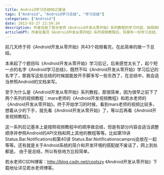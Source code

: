 ```yaml
---
title: Android学习总结00之废话
tags: ["Android", "Android学习总结", "学习总结"]
categories: ["Android"]
date: 2013-03-27 22:59:34
description: 作者总结了若水老师《Android开发从零开始》系列教程的学习内容，按视频顺序调整结构并参考API文档等资料进行整理，同时提及教程来源及博主链接。
articleGPT: 作者在看完《Android开发从零开始》系列视频教程后，将撰写一份学习总结，该总结会参照Android官方文档并适当调整内容顺序。
---
```


前几天终于将《Android开发从零开始》共43个视频看完，在此简单的做一下总结。

本来起了个题目叫《Android开发从零开始》学习后记，后来感觉太长了，起个短一点的名字《Android学习总结》，既然不叫《Android开发从零开始》学习后记的名字了，那我写这些总结的时候就能放开手脚多写一些东西了，在总结中，我会适当参照Android的文档来写。

至于为什么是《Android开发从零开始》系列教程，那很简单，因为很早之前下了两个系列的视频教程：mars老师的《Android开发视频教程》和若水老师的《Android开发从零开始》。终于开始学习的时候，看到mars老师的视频比较多，想着从少的下手，就先看《Android开发从零开始》了，等以后再看《Android开发视频教程》。

这一系列后记基本上是按照视频教程中的顺序做总结，但是有部分内容会适当调整顺序并参照Android的API文档和网上其他的教程等等。比如第19讲
Status.Bar.Notifications和第40讲
Status.Bar.Notificationscamproj会放在一起等等。还有就是关于Android系统的简介和开发环境的搭配就不废话了，网上到处都是。
由于是总结，所以有些地方比较简单。

若水老师CSDN博客：<http://blog.csdn.net/coolszy> 《Android开发从零开始》下载地址详见若水老师博客。

